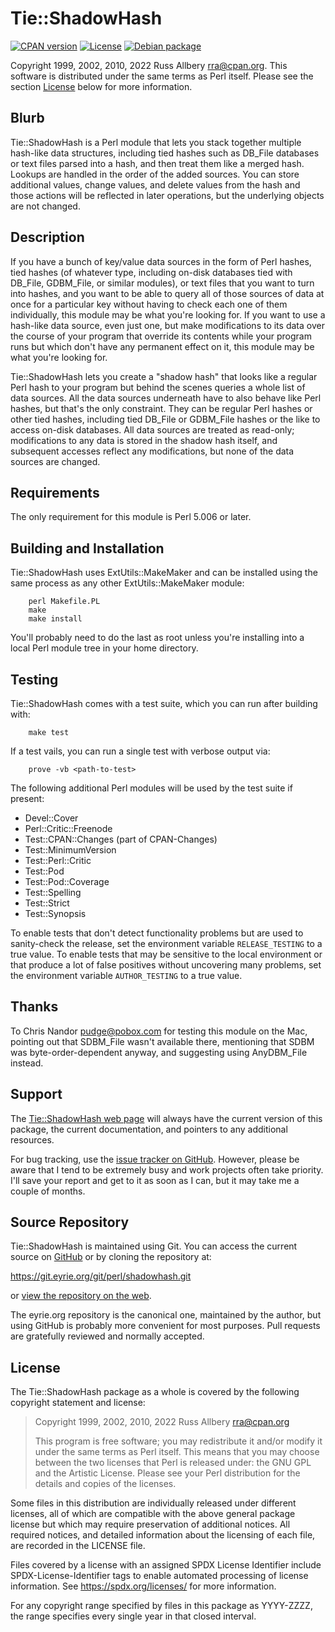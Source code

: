 # Tie::ShadowHash

[![CPAN
version](https://img.shields.io/cpan/v/Tie-ShadowHash)](https://metacpan.org/release/Tie-ShadowHash)
[![License](https://img.shields.io/cpan/l/Tie-ShadowHash)](https://github.com/rra/shadowhash/blob/master/LICENSE)
[![Debian
package](https://img.shields.io/debian/v/libtie-shadowhash-perl/unstable)](https://tracker.debian.org/pkg/libtie-shadowhash-perl)

Copyright 1999, 2002, 2010, 2022 Russ Allbery <rra@cpan.org>.  This
software is distributed under the same terms as Perl itself.  Please see
the section [License](#license) below for more information.

## Blurb

Tie::ShadowHash is a Perl module that lets you stack together multiple
hash-like data structures, including tied hashes such as DB_File databases
or text files parsed into a hash, and then treat them like a merged hash.
Lookups are handled in the order of the added sources.  You can store
additional values, change values, and delete values from the hash and
those actions will be reflected in later operations, but the underlying
objects are not changed.

## Description

If you have a bunch of key/value data sources in the form of Perl hashes,
tied hashes (of whatever type, including on-disk databases tied with
DB_File, GDBM_File, or similar modules), or text files that you want to
turn into hashes, and you want to be able to query all of those sources of
data at once for a particular key without having to check each one of them
individually, this module may be what you're looking for.  If you want to
use a hash-like data source, even just one, but make modifications to its
data over the course of your program that override its contents while your
program runs but which don't have any permanent effect on it, this module
may be what you're looking for.

Tie::ShadowHash lets you create a "shadow hash" that looks like a regular
Perl hash to your program but behind the scenes queries a whole list of
data sources.  All the data sources underneath have to also behave like
Perl hashes, but that's the only constraint.  They can be regular Perl
hashes or other tied hashes, including tied DB_File or GDBM_File hashes or
the like to access on-disk databases.  All data sources are treated as
read-only; modifications to any data is stored in the shadow hash itself,
and subsequent accesses reflect any modifications, but none of the data
sources are changed.

## Requirements

The only requirement for this module is Perl 5.006 or later.

## Building and Installation

Tie::ShadowHash uses ExtUtils::MakeMaker and can be installed using the
same process as any other ExtUtils::MakeMaker module:

```
    perl Makefile.PL
    make
    make install
```

You'll probably need to do the last as root unless you're installing into
a local Perl module tree in your home directory.

## Testing

Tie::ShadowHash comes with a test suite, which you can run after building
with:

```
    make test
```

If a test vails, you can run a single test with verbose output via:

```
    prove -vb <path-to-test>
```

The following additional Perl modules will be used by the test suite if
present:

* Devel::Cover
* Perl::Critic::Freenode
* Test::CPAN::Changes (part of CPAN-Changes)
* Test::MinimumVersion
* Test::Perl::Critic
* Test::Pod
* Test::Pod::Coverage
* Test::Spelling
* Test::Strict
* Test::Synopsis

To enable tests that don't detect functionality problems but are used to
sanity-check the release, set the environment variable `RELEASE_TESTING`
to a true value.  To enable tests that may be sensitive to the local
environment or that produce a lot of false positives without uncovering
many problems, set the environment variable `AUTHOR_TESTING` to a true
value.

## Thanks

To Chris Nandor <pudge@pobox.com> for testing this module on the Mac,
pointing out that SDBM_File wasn't available there, mentioning that SDBM
was byte-order-dependent anyway, and suggesting using AnyDBM_File instead.

## Support

The [Tie::ShadowHash web
page](https://www.eyrie.org/~eagle/software/shadowhash/) will always have
the current version of this package, the current documentation, and
pointers to any additional resources.

For bug tracking, use the [issue tracker on
GitHub](https://github.com/rra/shadowhash/issues).  However, please be
aware that I tend to be extremely busy and work projects often take
priority.  I'll save your report and get to it as soon as I can, but it
may take me a couple of months.

## Source Repository

Tie::ShadowHash is maintained using Git.  You can access the current
source on [GitHub](https://github.com/rra/shadowhash) or by cloning the
repository at:

https://git.eyrie.org/git/perl/shadowhash.git

or [view the repository on the
web](https://git.eyrie.org/?p=perl/shadowhash.git).

The eyrie.org repository is the canonical one, maintained by the author,
but using GitHub is probably more convenient for most purposes.  Pull
requests are gratefully reviewed and normally accepted.

## License

The Tie::ShadowHash package as a whole is covered by the following
copyright statement and license:

> Copyright 1999, 2002, 2010, 2022
>     Russ Allbery <rra@cpan.org>
>
> This program is free software; you may redistribute it and/or modify it
> under the same terms as Perl itself.  This means that you may choose
> between the two licenses that Perl is released under: the GNU GPL and the
> Artistic License.  Please see your Perl distribution for the details and
> copies of the licenses.

Some files in this distribution are individually released under different
licenses, all of which are compatible with the above general package
license but which may require preservation of additional notices.  All
required notices, and detailed information about the licensing of each
file, are recorded in the LICENSE file.

Files covered by a license with an assigned SPDX License Identifier
include SPDX-License-Identifier tags to enable automated processing of
license information.  See https://spdx.org/licenses/ for more information.

For any copyright range specified by files in this package as YYYY-ZZZZ,
the range specifies every single year in that closed interval.
